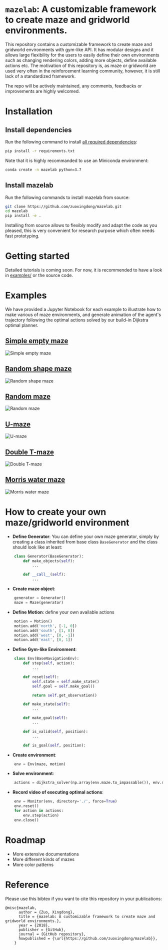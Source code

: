 # `mazelab`: A customizable framework to create maze and gridworld environments.

This repository contains a customizable framework to create maze and gridworld environments with gym-like API. It has modular designs and it allows large flexibility for the users to easily define their own environments such as changing rendering colors, adding more objects, define available actions etc. The motivation of this
repository is, as maze or gridworld are used very often in the reinforcement learning community, however, 
it is still lack of a standardized framework. 

The repo will be actively maintained, any comments, feedbacks or improvements are highly welcomed. 

# Installation

## Install dependencies
Run the following command to install [all required dependencies](requirements.txt):

```bash
pip install -r requirements.txt
```

Note that it is highly recommanded to use an Miniconda environment:

```bash
conda create -n mazelab python=3.7
```

## Install mazelab
Run the following commands to install mazelab from source:

```bash
git clone https://github.com/zuoxingdong/mazelab.git
cd mazelab
pip install -e .
```

Installing from source allows to flexibly modify and adapt the code as you pleased, this is very convenient for research purpose which often needs fast prototyping.

# Getting started

Detailed tutorials is coming soon. For now, it is recommended to have a look in [examples/](examples) or the source code.

# Examples

We have provided a Jupyter Notebook for each example to illustrate how to make various of maze environments, and generate animation
of the agent's trajectory following the optimal actions solved by our build-in Dijkstra optimal planner. 

## [Simple empty maze](examples/simple_empty_maze)
![Simple empty maze](data/simple_empty_maze.gif)
## [Random shape maze](examples/random_shape_maze)
![Random shape maze](data/random_shape_maze.gif)
## [Random maze](examples/random_maze)
![Random maze](data/random_maze.gif)
## [U-maze](examples/u_maze)
![U-maze](data/u_maze.gif)
## [Double T-maze](examples/t_maze)
![Double T-maze](data/t_maze.gif)
## [Morris water maze](examples/morris_water_maze)
![Morris water maze](data/morris_water_maze.gif)

# How to create your own maze/gridworld environment

- **Define Generator**: You can define your own maze generator, simply by creating a class inherited from base class `BaseGenerator` 
and the class should look like at least: 

```python
    class Generator(BaseGenerator):
        def make_objects(self):
            ...

        def __call__(self):
            ...
```

- **Create maze object**: 

```python
    generator = Generator()
    maze = Maze(generator)
```

- **Define Motion**: define your own available actions

```python
    motion = Motion()
    motion.add('north', [-1, 0])
    motion.add('south', [1, 0])
    motion.add('west', [0, -1])
    motion.add('east', [0, 1])
```

- **Define Gym-like Environment**:

```python
    class Env(BaseNavigationEnv):
        def step(self, action):
            ...

        def reset(self):
            self.state = self.make_state()
            self.goal = self.make_goal()

            return self.get_observation()

        def make_state(self):
            ...

        def make_goal(self):
            ...

        def is_valid(self, position):
            ...

        def is_goal(self, position):
```

- **Create environment**:

```python
    env = Env(maze, motion)
```

- **Solve environment**:

```python
    actions = dijkstra_solver(np.array(env.maze.to_impassable()), env.motion, env.state.positions[0], env.goal.positions[0])
```

- **Record video of executing optimal actions**:

```python
    env = Monitor(env, directory='./', force=True)
    env.reset()
    for action in actions:
        env.step(action)
    env.close()
```

# Roadmap
- More extensive documentations
- More different kinds of mazes
- More color patterns

# Reference
Please use this bibtex if you want to cite this repository in your publications:
    
    @misc{mazelab,
          author = {Zuo, Xingdong},
          title = {mazelab: A customizable framework to create maze and gridworld environments.},
          year = {2018},
          publisher = {GitHub},
          journal = {GitHub repository},
          howpublished = {\url{https://github.com/zuoxingdong/mazelab}},
        }

